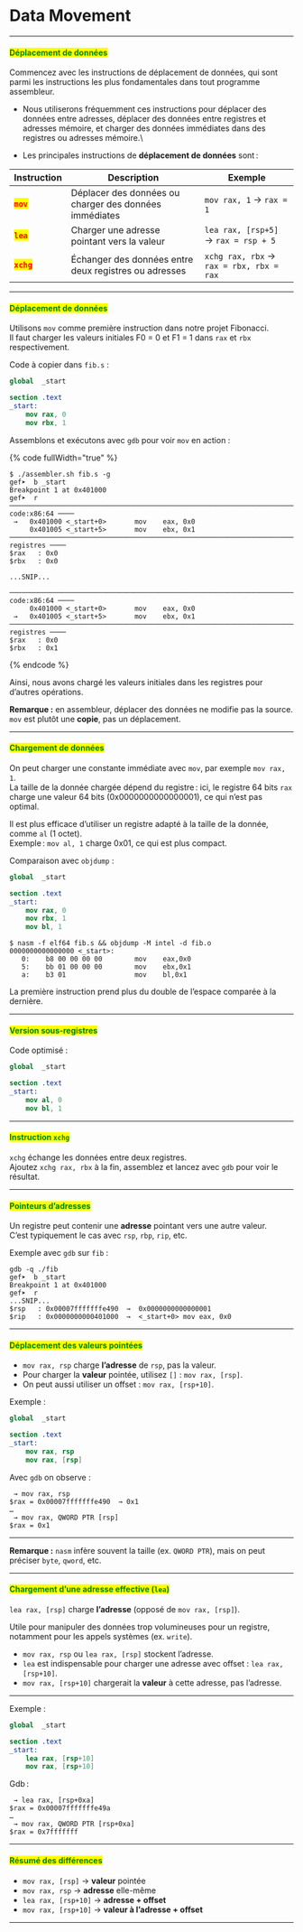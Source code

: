 # Data Movement

***

#### <mark style="color:green;">**Déplacement de données**</mark>

Commencez avec les instructions de déplacement de données, qui sont parmi les instructions les plus fondamentales dans tout programme assembleur.

* Nous utiliserons fréquemment ces instructions pour déplacer des données entre adresses, déplacer des données entre registres et adresses mémoire, et charger des données immédiates dans des registres ou adresses mémoire.\

* Les principales instructions de **déplacement de données** sont :

<table data-full-width="true"><thead><tr><th>Instruction</th><th>Description</th><th>Exemple</th></tr></thead><tbody><tr><td><mark style="color:red;"><strong><code>mov</code></strong></mark></td><td>Déplacer des données ou charger des données immédiates</td><td><code>mov rax, 1</code> → <code>rax = 1</code></td></tr><tr><td><mark style="color:red;"><strong><code>lea</code></strong></mark></td><td>Charger une adresse pointant vers la valeur</td><td><code>lea rax, [rsp+5]</code> → <code>rax = rsp + 5</code></td></tr><tr><td><mark style="color:red;"><strong><code>xchg</code></strong></mark></td><td>Échanger des données entre deux registres ou adresses</td><td><code>xchg rax, rbx</code> → <code>rax = rbx, rbx = rax</code></td></tr></tbody></table>

***

#### <mark style="color:green;">**Déplacement de données**</mark>

Utilisons `mov` comme première instruction dans notre projet Fibonacci.\
Il faut charger les valeurs initiales F0 = 0 et F1 = 1 dans `rax` et `rbx` respectivement.

Code à copier dans `fib.s` :

```nasm
global  _start

section .text
_start:
    mov rax, 0
    mov rbx, 1
```

Assemblons et exécutons avec `gdb` pour voir `mov` en action :

{% code fullWidth="true" %}
```
$ ./assembler.sh fib.s -g
gef➤  b _start
Breakpoint 1 at 0x401000
gef➤  r
─────────────────────────────────────────────────────────────────────────────────── code:x86:64 ────
 →   0x401000 <_start+0>       mov    eax, 0x0
     0x401005 <_start+5>       mov    ebx, 0x1
───────────────────────────────────────────────────────────────────────────────────── registres ────
$rax   : 0x0
$rbx   : 0x0

...SNIP...

─────────────────────────────────────────────────────────────────────────────────── code:x86:64 ────
     0x401000 <_start+0>       mov    eax, 0x0
 →   0x401005 <_start+5>       mov    ebx, 0x1
───────────────────────────────────────────────────────────────────────────────────── registres ────
$rax   : 0x0
$rbx   : 0x1
```
{% endcode %}

Ainsi, nous avons chargé les valeurs initiales dans les registres pour d’autres opérations.

**Remarque :** en assembleur, déplacer des données ne modifie pas la source. `mov` est plutôt une **copie**, pas un déplacement.

***

#### <mark style="color:green;">**Chargement de données**</mark>

On peut charger une constante immédiate avec `mov`, par exemple `mov rax, 1`.\
La taille de la donnée chargée dépend du registre : ici, le registre 64 bits `rax` charge une valeur 64 bits (0x0000000000000001), ce qui n’est pas optimal.

Il est plus efficace d’utiliser un registre adapté à la taille de la donnée, comme `al` (1 octet).\
Exemple : `mov al, 1` charge 0x01, ce qui est plus compact.

Comparaison avec `objdump` :

```nasm
global  _start

section .text
_start:
    mov rax, 0
    mov rbx, 1
    mov bl, 1
```

```
$ nasm -f elf64 fib.s && objdump -M intel -d fib.o
0000000000000000 <_start>:
   0:    b8 00 00 00 00        mov    eax,0x0
   5:    bb 01 00 00 00        mov    ebx,0x1
   a:    b3 01                 mov    bl,0x1
```

La première instruction prend plus du double de l’espace comparée à la dernière.

***

#### <mark style="color:green;">**Version sous‑registres**</mark>

Code optimisé :

```nasm
global  _start

section .text
_start:
    mov al, 0
    mov bl, 1
```

***

#### <mark style="color:green;">**Instruction**</mark><mark style="color:green;">**&#x20;**</mark><mark style="color:green;">**`xchg`**</mark>

`xchg` échange les données entre deux registres.\
Ajoutez `xchg rax, rbx` à la fin, assemblez et lancez avec `gdb` pour voir le résultat.

***

#### <mark style="color:green;">**Pointeurs d’adresses**</mark>

Un registre peut contenir une **adresse** pointant vers une autre valeur.\
C’est typiquement le cas avec `rsp`, `rbp`, `rip`, etc.

Exemple avec `gdb` sur `fib` :

```gdb
gdb -q ./fib
gef➤  b _start
Breakpoint 1 at 0x401000
gef➤  r
...SNIP...
$rsp   : 0x00007fffffffe490  →  0x0000000000000001
$rip   : 0x0000000000401000  →  <_start+0> mov eax, 0x0
```

***

#### <mark style="color:green;">**Déplacement des valeurs pointées**</mark>

* `mov rax, rsp` charge **l’adresse** de `rsp`, pas la valeur.
* Pour charger la **valeur** pointée, utilisez `[]` : `mov rax, [rsp]`.
* On peut aussi utiliser un offset : `mov rax, [rsp+10]`.

Exemple :

```nasm
global  _start

section .text
_start:
    mov rax, rsp
    mov rax, [rsp]
```

Avec `gdb` on observe :

```
 → mov rax, rsp
$rax = 0x00007fffffffe490  → 0x1
…
 → mov rax, QWORD PTR [rsp]
$rax = 0x1
```

***

**Remarque :** `nasm` infère souvent la taille (ex. `QWORD PTR`), mais on peut préciser `byte`, `qword`, etc.

***

#### <mark style="color:green;">**Chargement d’une adresse effective (**</mark><mark style="color:green;">**`lea`**</mark><mark style="color:green;">**)**</mark>

`lea rax, [rsp]` charge **l’adresse** (opposé de `mov rax, [rsp]`).

Utile pour manipuler des données trop volumineuses pour un registre, notamment pour les appels systèmes (ex. `write`).

* `mov rax, rsp` ou `lea rax, [rsp]` stockent l’adresse.
* `lea` est indispensable pour charger une adresse avec offset : `lea rax, [rsp+10]`.
* `mov rax, [rsp+10]` chargerait la **valeur** à cette adresse, pas l’adresse.

***

Exemple :

```nasm
global  _start

section .text
_start:
    lea rax, [rsp+10]
    mov rax, [rsp+10]
```

Gdb :

```
 → lea rax, [rsp+0xa]
$rax = 0x00007fffffffe49a
…
 → mov rax, QWORD PTR [rsp+0xa]
$rax = 0x7fffffff
```

***

#### <mark style="color:green;">**Résumé des différences**</mark>

* `mov rax, [rsp]` → **valeur** pointée
* `mov rax, rsp` → **adresse** elle-même
* `lea rax, [rsp+10]` → **adresse + offset**
* `mov rax, [rsp+10]` → **valeur à l’adresse + offset**

***
